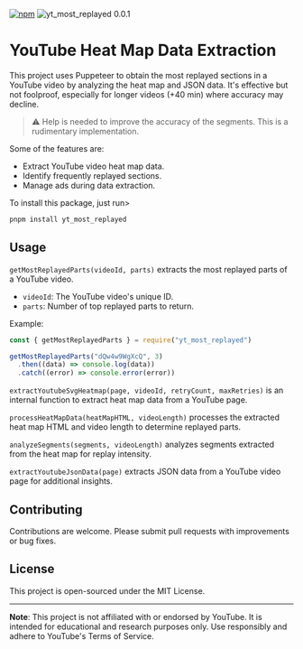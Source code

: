 [![npm](https://img.shields.io/npm/v/yt_most_replayed.svg)](https://www.npmjs.com/package/yt_most_replayed) ![yt_most_replayed 0.0.1](https://img.shields.io/badge/yt_most_replayed-0.0.1-brightgreen.svg)

# YouTube Heat Map Data Extraction

This project uses Puppeteer to obtain the most replayed sections in a YouTube video by analyzing the heat map and JSON data. It's effective but not foolproof, especially for longer videos (+40 min) where accuracy may decline.

> ⚠️ Help is needed to improve the accuracy of the segments. This is a rudimentary implementation.

Some of the features are:

- Extract YouTube video heat map data.
- Identify frequently replayed sections.
- Manage ads during data extraction.

To install this package, just run>

```bash
pnpm install yt_most_replayed
```

## Usage

`getMostReplayedParts(videoId, parts)` extracts the most replayed parts of a YouTube video.

- `videoId`: The YouTube video's unique ID.
- `parts`: Number of top replayed parts to return.

Example:

```javascript
const { getMostReplayedParts } = require("yt_most_replayed")

getMostReplayedParts("dQw4w9WgXcQ", 3)
  .then((data) => console.log(data))
  .catch((error) => console.error(error))
```

`extractYoutubeSvgHeatmap(page, videoId, retryCount, maxRetries)` is an internal function to extract heat map data from a YouTube page.

`processHeatMapData(heatMapHTML, videoLength)` processes the extracted heat map HTML and video length to determine replayed parts.

`analyzeSegments(segments, videoLength)` analyzes segments extracted from the heat map for replay intensity.

`extractYoutubeJsonData(page)` extracts JSON data from a YouTube video page for additional insights.

## Contributing

Contributions are welcome. Please submit pull requests with improvements or bug fixes.

## License

This project is open-sourced under the MIT License.

---

**Note**: This project is not affiliated with or endorsed by YouTube. It is intended for educational and research purposes only. Use responsibly and adhere to YouTube's Terms of Service.
